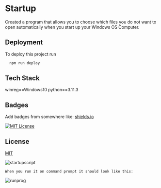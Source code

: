 # Startup 

Created a program that allows you to choose which files you do not want to open automatically when you start up your Windows OS Computer.

## Deployment

To deploy this project run

```bash
  npm run deploy
```



## Tech Stack
winreg==Windows10 
python==3.11.3

## Badges

Add badges from somewhere like: [shields.io](https://shields.io/)

[![MIT License](https://img.shields.io/badge/License-MIT-green.svg)](https://choosealicense.com/licenses/mit/)


## License

[MIT](https://choosealicense.com/licenses/mit/)



   
   ![startupscript](https://user-images.githubusercontent.com/29739578/229172981-32b4bfd5-ddf4-4bdf-bfb0-e176160444a4.jpg)



    When you run it on command prompt it should look like this: 
   ![runprog](https://user-images.githubusercontent.com/29739578/229173025-95577ed1-678b-4e2f-9af2-c102852be1d1.jpg)
